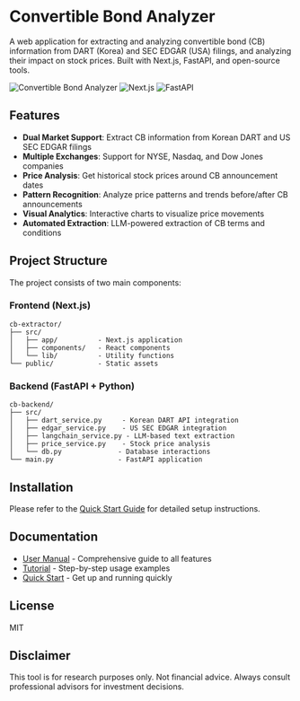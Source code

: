 # Convertible Bond Analyzer

A web application for extracting and analyzing convertible bond (CB) information from DART (Korea) and SEC EDGAR (USA) filings, and analyzing their impact on stock prices. Built with Next.js, FastAPI, and open-source tools.

![Convertible Bond Analyzer](https://img.shields.io/badge/CB%20Analyzer-1.0.0-blue)
![Next.js](https://img.shields.io/badge/Next.js-14.x-black)
![FastAPI](https://img.shields.io/badge/FastAPI-0.104.x-009688)

## Features

- **Dual Market Support**: Extract CB information from Korean DART and US SEC EDGAR filings
- **Multiple Exchanges**: Support for NYSE, Nasdaq, and Dow Jones companies
- **Price Analysis**: Get historical stock prices around CB announcement dates
- **Pattern Recognition**: Analyze price patterns and trends before/after CB announcements
- **Visual Analytics**: Interactive charts to visualize price movements
- **Automated Extraction**: LLM-powered extraction of CB terms and conditions

## Project Structure

The project consists of two main components:

### Frontend (Next.js)

```
cb-extractor/
├── src/
│   ├── app/          - Next.js application
│   ├── components/   - React components
│   └── lib/          - Utility functions
└── public/           - Static assets
```

### Backend (FastAPI + Python)

```
cb-backend/
├── src/
│   ├── dart_service.py     - Korean DART API integration
│   ├── edgar_service.py    - US SEC EDGAR integration
│   ├── langchain_service.py - LLM-based text extraction
│   ├── price_service.py    - Stock price analysis
│   └── db.py              - Database interactions
└── main.py                - FastAPI application
```

## Installation

Please refer to the [Quick Start Guide](./docs/QUICKSTART.md) for detailed setup instructions.

## Documentation

- [User Manual](./docs/MANUAL.md) - Comprehensive guide to all features
- [Tutorial](./docs/TUTORIAL.md) - Step-by-step usage examples
- [Quick Start](./docs/QUICKSTART.md) - Get up and running quickly

## License

MIT

## Disclaimer

This tool is for research purposes only. Not financial advice. Always consult professional advisors for investment decisions.
